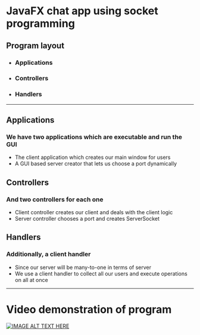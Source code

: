 # JavaFX chat app using socket programming

## Program layout
* ### Applications
* ### Controllers
* ### Handlers
---
## Applications

### We have two applications which are executable and run the GUI
* The client application which creates our main window for users
* A GUI based server creator that lets us choose a port dynamically

## Controllers
### And two controllers for each one
* Client controller creates our client and deals with the client logic
* Server controller chooses a port and creates ServerSocket

## Handlers
### Additionally, a client handler
* Since our server will be many-to-one in terms of server
* We use a client handler to collect all our users and execute operations on all at once

---
# Video demonstration of program
[![IMAGE ALT TEXT HERE](https://img.youtube.com/vi/YOUTUBE_VIDEO_ID_HERE/0.jpg)](https://www.youtube.com/watch?v=YOUTUBE_VIDEO_ID_HERE)
